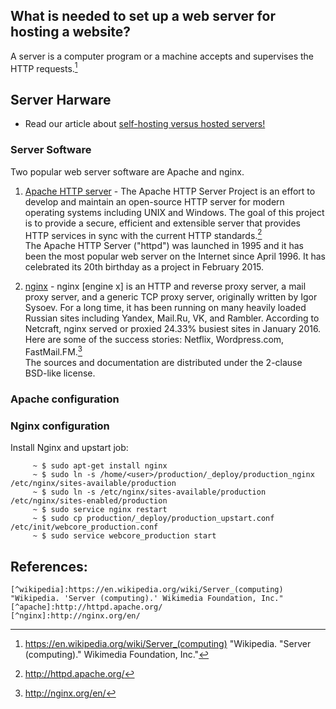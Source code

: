 ## What is needed to set up a web server for hosting a website?

A server is a computer program or a machine accepts and supervises the HTTP requests.[^wikipedia]

## Server Harware
   - Read our article about [self-hosting versus hosted servers!](https://github.com/src-its/ca-web/blob/master/content/server-hosting.md)

### Server Software

Two popular web server software are Apache and nginx.

1. [Apache HTTP server](http://httpd.apache.org/) - 
    The Apache HTTP Server Project is an effort to develop and maintain an open-source HTTP server for modern operating systems including UNIX and Windows. The goal of this project is to provide a secure, efficient and extensible server that provides HTTP services in sync with the current HTTP standards.[^apache] <br />
    The Apache HTTP Server ("httpd") was launched in 1995 and it has been the most popular web server on the Internet since April 1996. It has celebrated its 20th birthday as a project in February 2015.

2. [nginx](http://nginx.org/en/) -
    nginx [engine x] is an HTTP and reverse proxy server, a mail proxy server, and a generic TCP proxy server, originally written by Igor Sysoev. For a long time, it has been running on many heavily loaded Russian sites including Yandex, Mail.Ru, VK, and Rambler. According to Netcraft, nginx served or proxied 24.33% busiest sites in January 2016. Here are some of the success stories: Netflix, Wordpress.com, FastMail.FM.[^nginx]<br />
    The sources and documentation are distributed under the 2-clause BSD-like license.
### Apache configuration

### Nginx configuration

Install Nginx and upstart job:

         ~ $ sudo apt-get install nginx
         ~ $ sudo ln -s /home/<user>/production/_deploy/production_nginx /etc/nginx/sites-available/production
         ~ $ sudo ln -s /etc/nginx/sites-available/production /etc/nginx/sites-enabled/production
         ~ $ sudo service nginx restart
         ~ $ sudo cp production/_deploy/production_upstart.conf /etc/init/webcore_production.conf
         ~ $ sudo service webcore_production start


## References:

```
[^wikipedia]:https://en.wikipedia.org/wiki/Server_(computing) "Wikipedia. 'Server (computing).' Wikimedia Foundation, Inc."
[^apache]:http://httpd.apache.org/
[^nginx]:http://nginx.org/en/
```

[^wikipedia]:https://en.wikipedia.org/wiki/Server_(computing) "Wikipedia. "Server (computing)." Wikimedia Foundation, Inc."
[^apache]:http://httpd.apache.org/
[^nginx]:http://nginx.org/en/
